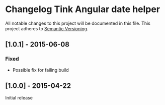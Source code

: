 # Changelog Tink Angular date helper

All notable changes to this project will be documented in this file.
This project adheres to [Semantic Versioning](http://semver.org/).

<!--
## [Unreleased] - [unreleased]

### Added
### Changed
### Deprecated
### Removed
### Fixed
### Security
-->



## [1.0.1] - 2015-06-08

### Fixed
- Possible fix for failing build



## [1.0.0] - 2015-04-22

Initial release
